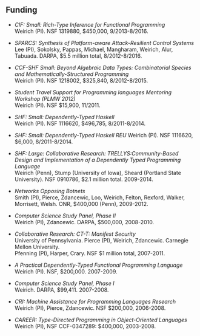 Funding
-------

* *CIF: Small: Rich-Type Inference for Functional Programming*  
   Weirich (PI). NSF 1319880, $450,000, 9/2013-8/2016.

* *SPARCS: Synthesis of Platform-aware Attack-Resilient 
   Control Systems*  
   Lee (PI), Sokolsky, Pappas, Michael, Mangharam, Weirich,
   Alur, Tabuada. DARPA, $5.5 million total, 8/2012-8/2016.

* *CCF-SHF Small: Beyond Algebraic Data Types: Combinatorial 
   Species and Mathematically-Structured Programming*  
   Weirich (PI).  NSF 1218002, $325,840, 8/2012-8/2015.

* *Student Travel Support for Programming languages 
   Mentoring Workshop (PLMW 2012)*  
   Weirich (PI). NSF $15,900, 11/2011.

*  *SHF: Small: Dependently-Typed Haskell*  
   Weirich (PI). NSF 1116620, $496,785, 8/2011-8/2014.

*  *SHF: Small: Dependently-Typed Haskell REU* 
   Weirich (PI). NSF 1116620, $6,000, 8/2011-8/2014.

* *SHF: Large: Collaborative Research: 
  TRELLYS:Community-Based Design and Implementation 
  of a Dependently Typed Programming Language*  
  Weirich (Penn), Stump (University of Iowa), 
  Sheard (Portland State University). NSF 0910786,
  $2.1 million total. 2009-2014.
   
* *Networks Opposing Botnets*  
   Smith (PI), Pierce, Zdancewic, Loo, Weirich,
   Felton, Rexford, Walker, Morrisett, Welsh.
   ONR, $400,000 (Penn), 2009-2012.

* *Computer Science Study Panel, Phase II*   
   Weirich (PI), Zdancewic. DARPA, \$500,000, 2008-2010.
  
* *Collaborative Research: CT-T: Manifest Security*  
   University of Pennsylvania. Pierce (PI), Weirich,
   Zdancewic. Carnegie Mellon University.  
   Pfenning (PI), Harper, Crary. 
   NSF $1 million total, 2007-2011.

* *A Practical Dependently-Typed Functional Programming Language* 
   Weirich (PI). NSF, $200,000. 2007-2009.

* *Computer Science Study Panel, Phase I*   
   Weirich. DARPA, \$99,411. 2007-2008.

* *CRI: Machine Assistance for Programming Languages Research*  
  Weirich (PI), Pierce, Zdancewic. NSF $200,000,
  2006-2008.  

* *CAREER: Type-Directed Programming in Object-Oriented Languages*
  Weirich (PI), NSF CCF-0347289: \$400,000, 2003-2008.

